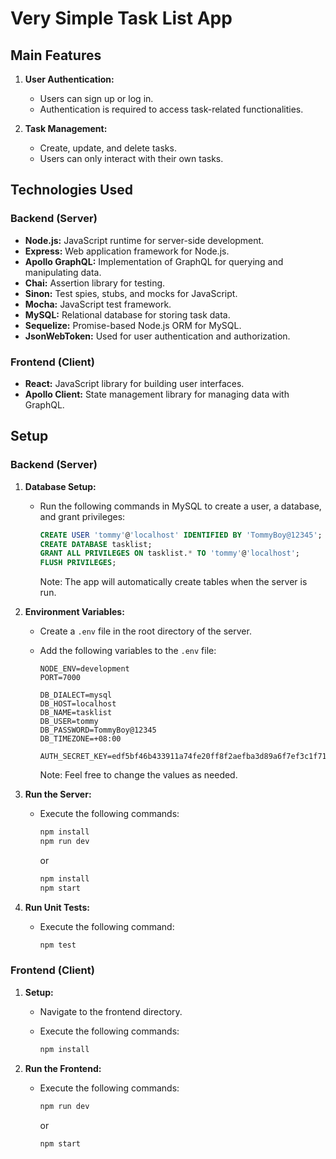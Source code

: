 # Very Simple Task List App

## Main Features

1. **User Authentication:**
   - Users can sign up or log in.
   - Authentication is required to access task-related functionalities.

2. **Task Management:**
   - Create, update, and delete tasks.
   - Users can only interact with their own tasks.

## Technologies Used

### Backend (Server)

- **Node.js:** JavaScript runtime for server-side development.
- **Express:** Web application framework for Node.js.
- **Apollo GraphQL:** Implementation of GraphQL for querying and manipulating data.
- **Chai:** Assertion library for testing.
- **Sinon:** Test spies, stubs, and mocks for JavaScript.
- **Mocha:** JavaScript test framework.
- **MySQL:** Relational database for storing task data.
- **Sequelize:** Promise-based Node.js ORM for MySQL.
- **JsonWebToken:** Used for user authentication and authorization.

### Frontend (Client)

- **React:** JavaScript library for building user interfaces.
- **Apollo Client:** State management library for managing data with GraphQL.

## Setup

### Backend (Server)

1. **Database Setup:**
   - Run the following commands in MySQL to create a user, a database, and grant privileges:

     ```sql
     CREATE USER 'tommy'@'localhost' IDENTIFIED BY 'TommyBoy@12345';
     CREATE DATABASE tasklist;
     GRANT ALL PRIVILEGES ON tasklist.* TO 'tommy'@'localhost';
     FLUSH PRIVILEGES;
     ```

     Note: The app will automatically create tables when the server is run.

2. **Environment Variables:**
   - Create a `.env` file in the root directory of the server.
   - Add the following variables to the `.env` file:

     ```env
     NODE_ENV=development
     PORT=7000

     DB_DIALECT=mysql
     DB_HOST=localhost
     DB_NAME=tasklist
     DB_USER=tommy
     DB_PASSWORD=TommyBoy@12345
     DB_TIMEZONE=+08:00

     AUTH_SECRET_KEY=edf5bf46b433911a74fe20ff8f2aefba3d89a6f7ef3c1f71b614640ed03327416181d5e09f608651be621d2ffde2f9892c490497b87a507b05968955447bc7b5
     ```

     Note: Feel free to change the values as needed.

3. **Run the Server:**
   - Execute the following commands:

     ```bash
     npm install
     npm run dev
     ```

     or

     ```bash
     npm install
     npm start
     ```

4. **Run Unit Tests:**
   - Execute the following command:

     ```bash
     npm test
     ```

### Frontend (Client)

1. **Setup:**
   - Navigate to the frontend directory.
   - Execute the following commands:

     ```bash
     npm install
     ```

2. **Run the Frontend:**
   - Execute the following commands:

     ```bash
     npm run dev
     ```

     or

     ```bash
     npm start
     ```
